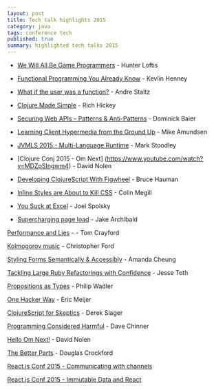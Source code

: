 ```yaml
---
layout: post
title: Tech talk highlights 2015
category: java
tags: conference tech
published: true
summary: highlighted tech talks 2015
---
```


* [We Will All Be Game Programmers](https://www.youtube.com/watch?v=avwDj3KRuLc) - Hunter Loftis 

* [Functional Programming You Already Know](https://www.youtube.com/watch?v=lNKXTlCOGEc) - Kevlin Henney

* [What if the user was a function?](https://www.youtube.com/watch?v=1zj7M1LnJV4) - Andre Staltz 

* [Clojure Made Simple](https://www.youtube.com/watch?v=VSdnJDO-xdg) - Rich Hickey

* [Securing Web APIs – Patterns & Anti-Patterns](https://vimeo.com/131635255) - Dominick Baier

* [Learning Client Hypermedia from the Ground Up](https://vimeo.com/131642790) - Mike Amundsen

* [JVMLS 2015 - Multi-Language Runtime](https://www.youtube.com/watch?v=kOnyJurioyw&list=PLX8CzqL3ArzUo2dtMurvpUTAaujPMeuuU&index=14) - Mark Stoodley

* [Clojure Conj 2015 - Om Next] (https://www.youtube.com/watch?v=MDZpSIngwm4) - David Nolen

* [Developing ClojureScript With Figwheel](https://www.youtube.com/watch?v=j-kj2qwJa_E) - Bruce Hauman 

* [Inline Styles are About to Kill CSS](https://www.youtube.com/watch?v=NoaxsCi13yQ) - Colin Megill

* [You Suck at Excel](https://www.youtube.com/watch?v=0nbkaYsR94c) - Joel Spolsky

* [Supercharging page load](https://www.youtube.com/watch?v=d5_6yHixpsQ) - Jake Archibald

[Performance and Lies](https://www.youtube.com/watch?v=0tUrbf6Uzu8) - - Tom Crayford

[Kolmogorov music](https://www.youtube.com/watch?v=Qg3XOfioapI) - Christopher Ford

[Styling Forms Semantically & Accessibly](https://www.youtube.com/watch?v=j5sVESVbEzo) - Amanda Cheung 

[Tackling Large Ruby Refactorings with Confidence](https://www.youtube.com/watch?v=Kr82hUeI_qI) - Jesse Toth

[Propositions as Types](https://www.youtube.com/watch?v=IOiZatlZtGU) - Philip Wadler

[One Hacker Way](https://www.youtube.com/watch?v=FvMuPtuvP5w) - Eric Meijer

[ClojureScript for Skeptics](https://www.youtube.com/watch?v=gsffg5xxFQI) - Derek Slager

[Programming Considered Harmful](https://www.youtube.com/watch?v=VpuVDfSXs-g) - Dave Chinner

[Hello Om Next!](https://www.youtube.com/watch?v=xz389Ek2eS8) - David Nolen

[The Better Parts](https://www.youtube.com/watch?v=rhV6hlL_wMc) - Douglas Crockford

[React.js Conf 2015 - Communicating with channels](https://www.youtube.com/watch?v=W2DgDNQZOwo)

[React.js Conf 2015 - Immutable Data and React](https://www.youtube.com/watch?v=I7IdS-PbEgI)
